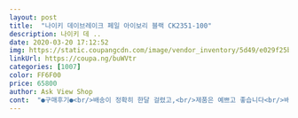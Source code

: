 ```yaml
---
layout: post 
title:  "나이키 데이브레이크 페일 아이보리 블랙 CK2351-100" 
description: 나이키 데 ..
date: 2020-03-20 17:12:52 
img: https://static.coupangcdn.com/image/vendor_inventory/5d49/e029f25b1fa8906cec960506c17ea116d26c42ea2fdbaccfef6ec9e71eb4.png 
linkUrl: https://coupa.ng/buWVtr 
categories: [1007] 
color: FF6F00 
price: 65800 
author: Ask View Shop 
cont:  "●구매후기●<br/>배송이 정확히 한달 걸렸고,<br/>제품은 예쁘고 좋습니다<br/>배송이 정확히 한달 걸렸고,<br/>제품은 예쁘고 좋습니다<br/>" 
---
```

